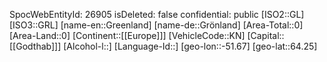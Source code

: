 ﻿---
location: [64.25,-51.67]
type: Country
tags:
- geo/Country
---
SpocWebEntityId: 26905
isDeleted: false
confidential: public
[ISO2::GL]
[ISO3::GRL]
[name-en::Greenland]
[name-de::Grönland]
[Area-Total::0]
[Area-Land::0]
[Continent::[[Europe]]]
[VehicleCode::KN]
[Capital::[[Godthab]]]
[Alcohol-l::]
[Language-Id::]
[geo-lon::-51.67]
[geo-lat::64.25]

